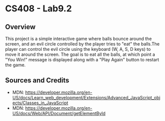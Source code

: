 # CS408 - Lab9.2

## Overview

This project is a simple interactive game where balls bounce around the screen, and an evil circle controlled by the player tries to "eat" the balls.The player can control the evil circle using the keyboard (W, A, S, D keys) to move it around the screen. The goal is to eat all the balls, at which point a "You Win!" message is displayed along with a "Play Again" button to restart the game.

## Sources and Credits

- MDN: https://developer.mozilla.org/en-US/docs/Learn_web_development/Extensions/Advanced_JavaScript_objects/Classes_in_JavaScript
- MDN: https://developer.mozilla.org/en-US/docs/Web/API/Document/getElementById
